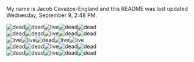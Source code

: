My name is Jacob Cavazos-England and this README was last updated Wednesday, September 9, 2:48 PM.

![dead](https:&#x2F;&#x2F;i.ibb.co&#x2F;x3MGSVW&#x2F;dead.png)![dead](https:&#x2F;&#x2F;i.ibb.co&#x2F;x3MGSVW&#x2F;dead.png)![live](https:&#x2F;&#x2F;i.ibb.co&#x2F;VJ5mML7&#x2F;live.png)![dead](https:&#x2F;&#x2F;i.ibb.co&#x2F;x3MGSVW&#x2F;dead.png)![dead](https:&#x2F;&#x2F;i.ibb.co&#x2F;x3MGSVW&#x2F;dead.png)  
![dead](https:&#x2F;&#x2F;i.ibb.co&#x2F;x3MGSVW&#x2F;dead.png)![dead](https:&#x2F;&#x2F;i.ibb.co&#x2F;x3MGSVW&#x2F;dead.png)![live](https:&#x2F;&#x2F;i.ibb.co&#x2F;VJ5mML7&#x2F;live.png)![dead](https:&#x2F;&#x2F;i.ibb.co&#x2F;x3MGSVW&#x2F;dead.png)![dead](https:&#x2F;&#x2F;i.ibb.co&#x2F;x3MGSVW&#x2F;dead.png)  
![live](https:&#x2F;&#x2F;i.ibb.co&#x2F;VJ5mML7&#x2F;live.png)![live](https:&#x2F;&#x2F;i.ibb.co&#x2F;VJ5mML7&#x2F;live.png)![dead](https:&#x2F;&#x2F;i.ibb.co&#x2F;x3MGSVW&#x2F;dead.png)![live](https:&#x2F;&#x2F;i.ibb.co&#x2F;VJ5mML7&#x2F;live.png)![live](https:&#x2F;&#x2F;i.ibb.co&#x2F;VJ5mML7&#x2F;live.png)  
![dead](https:&#x2F;&#x2F;i.ibb.co&#x2F;x3MGSVW&#x2F;dead.png)![dead](https:&#x2F;&#x2F;i.ibb.co&#x2F;x3MGSVW&#x2F;dead.png)![live](https:&#x2F;&#x2F;i.ibb.co&#x2F;VJ5mML7&#x2F;live.png)![dead](https:&#x2F;&#x2F;i.ibb.co&#x2F;x3MGSVW&#x2F;dead.png)![dead](https:&#x2F;&#x2F;i.ibb.co&#x2F;x3MGSVW&#x2F;dead.png)  
![dead](https:&#x2F;&#x2F;i.ibb.co&#x2F;x3MGSVW&#x2F;dead.png)![dead](https:&#x2F;&#x2F;i.ibb.co&#x2F;x3MGSVW&#x2F;dead.png)![live](https:&#x2F;&#x2F;i.ibb.co&#x2F;VJ5mML7&#x2F;live.png)![dead](https:&#x2F;&#x2F;i.ibb.co&#x2F;x3MGSVW&#x2F;dead.png)![dead](https:&#x2F;&#x2F;i.ibb.co&#x2F;x3MGSVW&#x2F;dead.png)  